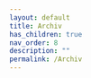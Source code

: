 ```yaml
---
layout: default
title: Archiv
has_children: true
nav_order: 8
description: ""
permalink: /Archiv
---
```

